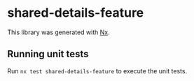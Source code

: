 # shared-details-feature

This library was generated with [Nx](https://nx.dev).

## Running unit tests

Run `nx test shared-details-feature` to execute the unit tests.
